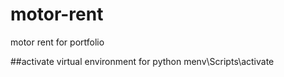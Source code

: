 # motor-rent

motor rent for portfolio

##activate virtual environment for python
menv\Scripts\activate
